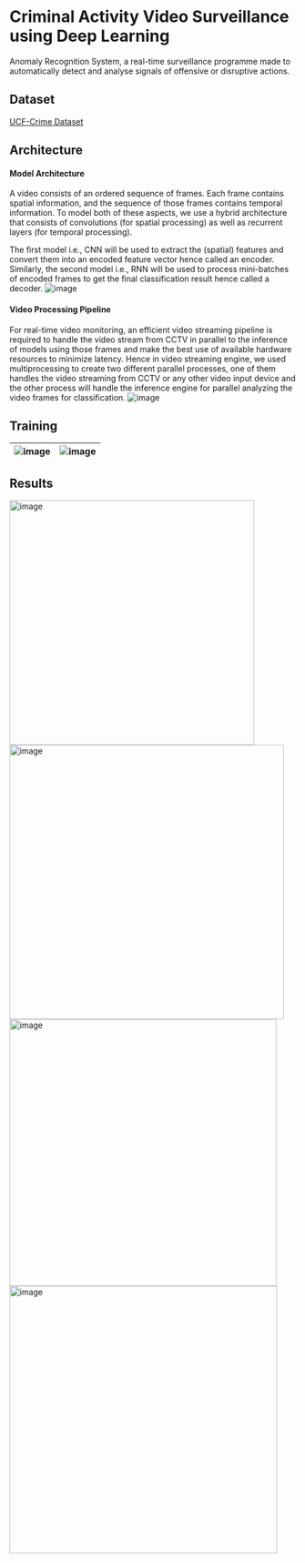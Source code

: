 # Criminal Activity Video Surveillance using Deep Learning

Anomaly Recognition System, a real-time surveillance programme made to automatically detect and analyse signals of offensive or disruptive actions.

## Dataset
[UCF-Crime Dataset](https://webpages.charlotte.edu/cchen62/dataset.html)

## Architecture
#### Model Architecture
A video consists of an ordered sequence of frames. Each frame contains spatial information, and the sequence of those frames contains temporal information. To model both of these aspects, we use a hybrid architecture that consists of convolutions (for spatial processing) as well as recurrent layers (for temporal processing).

The first model i.e., CNN will be used to extract the (spatial) features and convert them into an encoded feature vector hence called an encoder. Similarly, the second model i.e., RNN will be used to process mini-batches of encoded frames to get the final classification result hence called a decoder.
![image](https://github.com/ayush9304/Criminal-Activity-Video-Surveillance-using-Deep-Learning/assets/56977388/c5567956-2665-4506-8d07-3dcfade40c99)

#### Video Processing Pipeline
For real-time video monitoring, an efficient video streaming pipeline is required to handle the video stream from CCTV in parallel to the inference of models using those frames and make the best use of available hardware resources to minimize latency. Hence in video streaming engine, we used multiprocessing to create two different parallel processes, one of them handles the video streaming from CCTV or any other video input device and the other process will handle the inference engine for parallel analyzing the video frames for classification.
![image](https://github.com/ayush9304/Criminal-Activity-Video-Surveillance-using-Deep-Learning/assets/56977388/1b6c5b5d-299b-4ff2-bbf6-5f76d37e8b76)

## Training
| ![image](https://github.com/ayush9304/Criminal-Activity-Video-Surveillance-using-Deep-Learning/assets/56977388/dbccd1de-0067-4930-86cd-0d3ea1cc648b) | ![image](https://github.com/ayush9304/Criminal-Activity-Video-Surveillance-using-Deep-Learning/assets/56977388/4512bff0-bdce-424f-afd5-8a566696de60) |
|------------------------------------------------------------------------------------------------------------------------------------------------------|------------------------------------------------------------------------------------------------------------------------------------------------------|

## Results
<img width="430" alt="image" src="https://github.com/ayush9304/Criminal-Activity-Video-Surveillance-using-Deep-Learning/assets/56977388/d23ec120-efc2-4aa0-a2e7-811fc231865f">
<img width="482" alt="image" src="https://github.com/ayush9304/Criminal-Activity-Video-Surveillance-using-Deep-Learning/assets/56977388/d0cc59ac-1b12-46d9-a7c8-367d4d7b24ad">
<img width="469" alt="image" src="https://github.com/ayush9304/Criminal-Activity-Video-Surveillance-using-Deep-Learning/assets/56977388/058b4c8f-2870-4e70-a3ba-64a20c944c63">
<img width="470" alt="image" src="https://github.com/ayush9304/Criminal-Activity-Video-Surveillance-using-Deep-Learning/assets/56977388/d7c74716-5b13-44f6-ae9c-ce1e4a204957">
